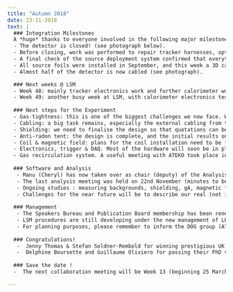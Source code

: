 ```yaml
---
title: "Autumn 2018"
date: 23-11-2018
text: |
  ### Integration Milestones
  A *huge* thanks to everyone involved in the following major milestones:
  - The detector is closed! (see photograph below). 
  - Before closing, work was performed to repair tracker harnesses, optical modules and the replacement of the Nylon film in front of the calorimeter.
  - A final check of the source deployment system confirmed that everything is still aligned following the attachment of the Italian tracker.
  - All source foils were installed in September, and this week a 3D camera survey of the source foil has been performed: now there’s a big job for our software experts to describe the geometry in our simulation package!
  - Almost half of the detector is now cabled (see photograph).

  ### Next weeks @ LSM
  - Week 48: mainly tracker electronics work and further calorimeter work.
  - Week 49: another busy week at LSM, with calorimeter electronics tests including initial data-taking with the French main wall, in parallel with preparations for gas leak-checking.
   
  ### Next steps for the Experiment
  - Gas-tightness: this is one of the biggest challenges we now face. We have started to discuss the strategy, but we will need help from many people.
  - Cabling: a big task remains, especially the external cabling from the patch panels to the electronics racks for the tracker.
  - Shielding: we need to finalise the design so that quotations can be obtained. A significant fraction of the funding is now secured, thanks to the help of our Dubna colleagues. 
  - Anti-radon tent: the design is complete, and the initial results on the materials look promising (Doc-DB 4771)
  - Coil & magnetic field: plans for the coil installation need to be finalised. Magnetic shields need to be installed on X-Wall and Veto optical modules. 
  - Electronics, trigger & DAQ. Most of the hardware will soon be in place @ LSM, but a lot of work will be required to commission the full readout chain.
  - Gas recirculation system. A useful meeting with ATEKO took place in Prague and we hope to see designs for this system soon.
   
  ### Software and Analysis
   - Manu (Cheryl) has now taken over as chair (deputy) of the Analysis Board. Many thanks to Yorck for his work leading this effort over the last 2 years.
   - The last analysis meeting was held on 22nd November (minutes to be posted shortly).
   - Ongoing studies : measuring backgrounds, shielding, gA, magnetic field, machine learning techniques, etc.
   - Challenges for the near future will be to describe our real (not ideal!) detector including geometry from surveys, channel-by-channel efficiencies & resolutions, etc.
   
  ### Management
   - The Speakers Bureau and Publication Board membership has been renewed: Cheryl & Laurent will join the spokespersons, Ivan & Serge, with Karol in the chair. Many thanks to former members including Fabrice, Ruben & Jenny. 
   - LSM procedures are still developing under the new management of LPSC Grenoble. We will keep you informed of developments.
   - For planning purposes, please remember to inform the DOG group (Alessandro & Yves) of your plans, 1 month in advance.
   
  ### Congratulations!
   -  Jenny Thomas & Stefan Soldner-Rembold for winning prestigious UK Institute of Physics prizes (the Faraday and Chadwick prizes, respectively).
   -  Delphine Boursette and Guillaume Oliviero for passing their PhD vivas. Many thanks for all their contributions and we wish them all the best for the future!
   
  ### Save the date !
  -  The next collaboration meeting will be Week 13 (beginning 25 March 2019) or Week 16 (beginning 15 April 2019). Exact dates and location TBC (soon).

---
```

